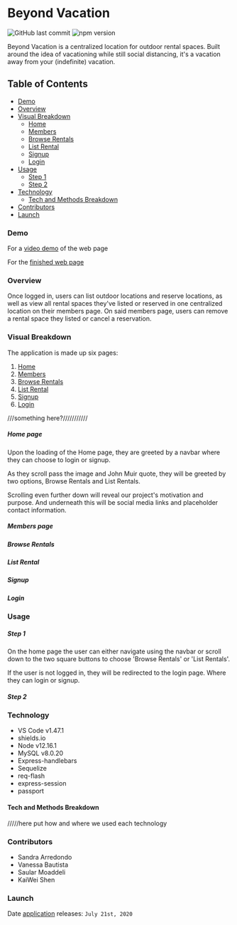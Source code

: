 # Beyond Vacation

![GitHub last commit](https://img.shields.io/github/last-commit/vanessabau/projectTwo) ![npm version](https://badge.fury.io/js/inquirer.svg)

Beyond Vacation is a centralized location for outdoor rental spaces. Built around the idea of vacationing while still social distancing, it's a vacation away from your (indefinite) vacation.

## Table of Contents

* [Demo](#demo)
* [Overview](#overview)
* [Visual Breakdown](#visualbreakdown)
    - [Home](#home)
    - [Members](#members)
    - [Browse Rentals](#browserentals)
    - [List Rental](#listrental)
    - [Signup](#signup)
    - [Login](#login)
* [Usage](#usage)
    - [Step 1](#step1)
    - [Step 2](#step2)
* [Technology](#technology)
    - [Tech and Methods Breakdown](#techandmethodbreakdown)
* [Contributors](#contributors)
* [Launch](#launch)

### Demo

For a [video demo]() of the web page

For the [finished web page]()

### Overview

Once logged in, users can list outdoor locations and reserve locations, as well as view all rental spaces they've listed or reserved in one centralized location on their members page. On said members page, users can remove a rental space they listed or cancel a reservation.

### Visual Breakdown

The application is made up six pages:
1. [Home](#home)
2. [Members](#members)
3. [Browse Rentals](#browserentals)
4. [List Rental](#listrental)
5. [Signup](#signup)
6. [Login](#login)

///something here?///////////

##### Home page

Upon the loading of the Home page, they are greeted by a navbar where they can choose to login or signup. 

As they scroll pass the image and John Muir quote, they will be greeted by two options, Browse Rentals and List Rentals. 

Scrolling even further down will reveal our project's motivation and purpose. And underneath this will be social media links and placeholder contact information.

##### Members page

##### Browse Rentals

##### List Rental

##### Signup

##### Login


### Usage

##### Step 1

On the home page the user can either navigate using the navbar or scroll down to the two square buttons to choose 'Browse Rentals' or 'List Rentals'. 

If the user is not logged in, they will be redirected to the login page. Where they can login or signup.

##### Step 2


### Technology

* VS Code v1.47.1
* shields.io
* Node v12.16.1
* MySQL v8.0.20
* Express-handlebars
* Sequelize
* req-flash
* express-session
* passport

#### Tech and Methods Breakdown

/////here put how and where we used each technology

### Contributors

* Sandra Arredondo
* Vanessa Bautista
* Saular Moaddeli
* KaiWei Shen

### Launch

Date [application]() releases: `July 21st, 2020`
